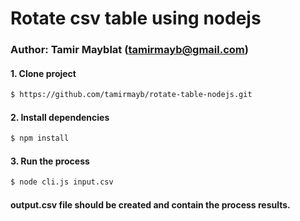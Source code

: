 # Rotate csv table using nodejs

### Author: Tamir Mayblat (tamirmayb@gmail.com)

#### 1. Clone project

```bash
$ https://github.com/tamirmayb/rotate-table-nodejs.git
```

#### 2. Install dependencies

```bash
$ npm install
```

#### 3. Run the process
```bash
$ node cli.js input.csv
```

#### output.csv file should be created and contain the process results. 
